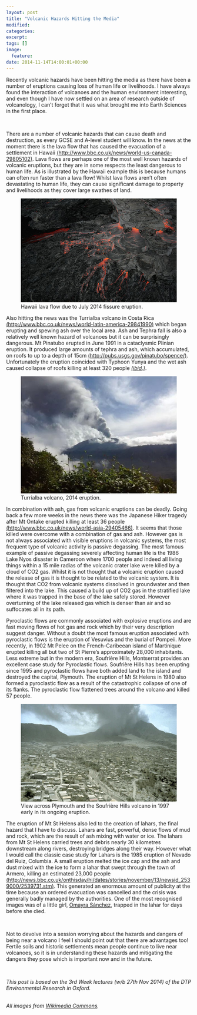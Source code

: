 ```yaml
---
layout: post
title: "Volcanic Hazards Hitting the Media"
modified:
categories: 
excerpt:
tags: []
image:
  feature:
date: 2014-11-14T14:00:01+00:00
---
```

Recently volcanic hazards have been hitting the media as there have been a number of eruptions causing loss of human life or livelihoods. I have always found the interaction of volcanoes and the human environment interesting, and even though I have now settled on an area of research outside of volcanology, I can’t forget that it was what brought me into Earth Sciences in the first place.

<br/>

There are a number of volcanic hazards that can cause death and destruction, as every GCSE and A-level student will know. In the news at the moment there is the lava flow that has caused the evacuation of a settlement in Hawaii [(http://www.bbc.co.uk/news/world-us-canada-29805102)](http://www.bbc.co.uk/news/world-us-canada-29805102). Lava flows are perhaps one of the most well known hazards of volcanic eruptions, but they are in some respects the least dangerous to human life. As is illustrated by the Hawaii example this is because humans can often run faster than a lava flow! Whilst lava flows aren’t often devastating to human life, they can cause significant damage to property and livelihoods as they cover large swathes of land. 

<figure>
    <img src="/images/BlogWk3a.jpg">    	<figcaption>Hawaii lava flow due to July 2014 fissure eruption.</figcaption>
</figure>

Also hitting the news was the Turrialba volcano in Costa Rica [(http://www.bbc.co.uk/news/world-latin-america-29841990)](http://www.bbc.co.uk/news/world-latin-america-29841990) which began erupting and spewing ash over the local area. Ash and Tephra fall is also a relatively well known hazard of volcanoes but it can be surprisingly dangerous.  Mt Pinatubo erupted in June 1991 in a cataclysmic Plinian eruption. It produced large amounts of tephra and ash, which accumulated, on roofs to up to a depth of 15cm [(http://pubs.usgs.gov/pinatubo/spence/)](http://pubs.usgs.gov/pinatubo/spence/). Unfortunately the eruption coincided with Typhoon Yunya and the wet ash caused collapse of roofs killing at least 320 people *[(ibid.)](http://pubs.usgs.gov/pinatubo/spence/)*.  


<figure>
    <img src="/images/BlogWk3b.jpg">    	<figcaption>Turrialba volcano, 2014 eruption.</figcaption>
</figure>


In combination with ash, gas from volcanic eruptions can be deadly. Going back a few more weeks in the news there was the Japanese Hiker tragedy after Mt Ontake erupted killing at least 36 people [(http://www.bbc.co.uk/news/world-asia-29405466)](http://www.bbc.co.uk/news/world-asia-29405466). It seems that those killed were overcome with a combination of gas and ash. However gas is not always associated with visible eruptions in volcanic systems, the most frequent type of volcanic activity is passive degassing. The most famous example of passive degassing severely affecting human life is the 1986 Lake Nyos disaster in Cameroon where 1700 people and indeed all living things within a 15 mile radias of the volcanic crater lake were killed by a cloud of CO2 gas.  Whilst it is not thought that a volcanic eruption caused the release of gas it is thought to be related to the volcanic system. It is thought that CO2 from volcanic systems dissolved in groundwater and then filtered into the lake. This caused a build up of CO2 gas in the stratified lake where it was trapped in the base of the lake safely stored. However overturning of the lake released gas which is denser than air and so suffocates all in its path. 

Pyroclastic flows are commonly associated with explosive eruptions and are fast moving flows of hot gas and rock which by their very description suggest danger. Without a doubt the most famous eruption associated with pyroclastic flows is the eruption of Vesuvius and the burial of Pompeii. More recently, in 1902 Mt Pelee on the French-Caribeean island of Martinique erupted killing all but two of St Pierre’s approximately 28,000 inhabitants. Less extreme but in the modern era, Soufrière Hills, Montserrat provides an excellent case study for Pyroclastic flows. Soufrière Hills has been erupting since 1995 and pyroclastic flows have both added land to the island and destroyed the capital, Plymouth. The eruption of Mt St Helens in 1980 also formed a pyroclastic flow as a result of the catastrophic collapse of one of its flanks. The pyroclastic flow flattened trees around the volcano and killed 57 people.


<figure>
    <img src="/images/BlogWk3c.jpg">    	<figcaption>View across Plymouth and the Soufrière Hills volcano in 1997 early in its ongoing eruption.</figcaption>
</figure>

The eruption of Mt St Helens also led to the creation of lahars, the final hazard that I have to discuss. Lahars are fast, powerful, dense flows of mud and rock, which are the result of ash mixing with water or ice.  The lahars from Mt St Helens carried trees and debris nearly 30 kilometres downstream along rivers, destroying bridges along their way. However what I would call the classic case study for Lahars is the 1985 eruption of Nevado del Ruiz, Columbia. A small eruption melted the ice cap and the ash and dust mixed with the ice to form a lahar that swept through the town of Armero, killing an estimated 23,000 people [(http://news.bbc.co.uk/onthisday/hi/dates/stories/november/13/newsid_2539000/2539731.stm)](http://news.bbc.co.uk/onthisday/hi/dates/stories/november/13/newsid_2539000/2539731.stm). This generated an enormous amount of publicity at the time because an ordered evacuation was cancelled and the crisis was generally badly managed by the authorities. One of the most recognised images was of a little girl, [Omayra Sánchez](http://en.wikipedia.org/wiki/Omayra_S%C3%A1nchez), trapped in the lahar for days before she died. 

<br/>

Not to devolve into a session worrying about the hazards and dangers of being near a volcano I feel I should point out that there are advantages too! Fertile soils and historic settlements mean people continue to live near volcanoes, so it is in understanding these hazards and mitigating the dangers they pose which is important now and in the future.

<br/> 

*This post is based on the 3rd Week lectures (w/b 27th Nov 2014) of the DTP Environmental Research in Oxford.* 

<br/>*All images from [Wikimedia Commons](commons.wikimedia.org/).*
